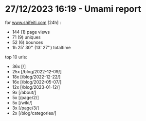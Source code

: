 # 27/12/2023 16:19 - Umami report
for www.shifeiti.com [24h] :

 - 144 (1) page views
 - 71 (9) uniques
 - 52 (6) bounces
 - 1h 25' 30'' (13' 27'') totaltime


top 10 urls:
 - 36x [/]
 - 25x [/blog/2022-12-09/]
 - 18x [/blog/2022-12-22/]
 - 16x [/blog/2022-05-07/]
 - 12x [/blog/2023-01-12/]
 - 9x [/about/]
 - 5x [/page/2/]
 - 5x [/wiki/]
 - 3x [/page/3/]
 - 2x [/blog/categories/]


